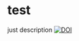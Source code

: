 # test
just description
[![DOI](https://zenodo.org/badge/414139825.svg)](https://zenodo.org/badge/latestdoi/414139825)
